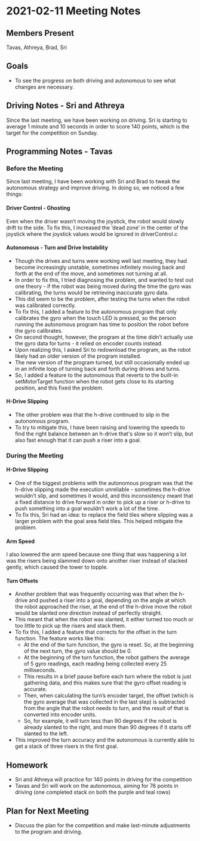  # 2021-02-11 Meeting Notes

## Members Present  
Tavas, Athreya, Brad, Sri
  
## Goals  

- To see the progress on both driving and autonomous to see what changes are necessary. 
  
## Driving Notes - Sri and Athreya

Since the last meeting, we have been working on driving. Sri is starting to average 1 minute and 10 seconds in order to score 140 points, which is the target for the competition on Sunday. 

## Programming Notes - Tavas

### Before the Meeting

Since last meeting, I have been working with Sri and Brad to tweak the autonomous strategy and improve driving. In doing so, we noticed a few things:

#### Driver Control - Ghosting 

Even when the driver wasn’t moving the joystick, the robot would slowly drift to the side. To fix this, I increased the ‘dead zone’ in the center of the joystick where the joystick values would be ignored in driverControl.c

#### Autonomous - Turn and Drive Instability

- Though the drives and turns were working well last meeting, they had become increasingly unstable, sometimes infinitely moving back and forth at the end of the move, and sometimes not turning at all.
- In order to fix this, I tried diagnosing the problem, and wanted to test out one theory - if the robot was being moved during the time the gyro was calibrating, the turns would be retrieving inaccurate gyro data.
- This did seem to be the problem, after testing the turns when the robot was calibrated correctly.
- To fix this, I added a feature to the autonomous program that only calibrates the gyro when the touch LED is pressed, so the person running the autonomous program has time to position the robot before the gyro calibrates.
- On second thought, however, the program at the time didn’t actually use the gyro data for turns - it relied on encoder counts instead.
- Upon realizing this, I asked Sri to redownload the program, as the robot likely had an older version of the program installed.
- The new version of the program turned, but still occasionally ended up in an infinite loop of turning back and forth during drives and turns.
- So, I added a feature to the autonomous that reverts to the built-in setMotorTarget function when the robot gets close to its starting position, and this fixed the problem.

#### H-Drive Slipping

- The other problem was that the h-drive continued to slip in the autonomous program.
- To try to mitigate this, I have been raising and lowering the speeds to find the right balance between an h-drive that's slow so it won’t slip, but also fast enough that it can push a riser into a goal.

### During the Meeting

#### H-Drive Slipping

- One of the biggest problems with the autonomous program was that the h-drive slipping made the execution unreliable - sometimes the h-drive wouldn’t slip, and sometimes it would, and this inconsistency meant that a fixed distance to drive forward in order to pick up a riser or h-drive to push something into a goal wouldn’t work a lot of the time.
- To fix this, Sri had an idea: to replace the field tiles where slipping was a larger problem with the goal area field tiles. This helped mitigate the problem.

#### Arm Speed

I also lowered the arm speed because one thing that was happening a lot was the risers being slammed down onto another riser instead of stacked gently, which caused the tower to topple.

#### Turn Offsets
- Another problem that was frequently occurring was that when the h-drive and pushed a riser into a goal, depending on the angle at which the robot approached the riser, at the end of the h-drive move the robot would be slanted one direction instead of perfectly straight.
- This meant that when the robot was slanted, it either turned too much or too little to pick up the risers and stack them.
- To fix this, I added a feature that corrects for the offset in the turn function. The feature works like this:
	- At the end of the turn function, the gyro is reset. So, at the beginning of the next turn, the gyro value should be 0.
	- At the beginning of the turn function, the robot gathers the average of 5 gyro readings, each reading being collected every 25 milliseconds.
	- This results in a brief pause before each turn where the robot is just gathering data, and this makes sure that the gyro offset reading is accurate.
	- Then, when calculating the turn’s encoder target, the offset (which is the gyro average that was collected in the last step) is subtracted from the angle that the robot needs to turn, and the result of that is converted into encoder units.
	- So, for example, it will turn less than 90 degrees if the robot is already slanted to the right, and more than 90 degrees if it starts off slanted to the left.
- This improved the turn accuracy and the autonomous is currently able to get a stack of three risers in the first goal.
	
## Homework  
- Sri and Athreya will practice for 140 points in driving for the competition
- Tavas and Sri will work on the autonomous, aiming for 76 points in driving (one completed stack on both the purple and teal rows)

## Plan for Next Meeting  
- Discuss the plan for the competition and make last-minute adjustments to the program and driving.
